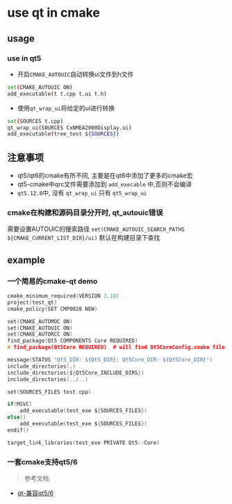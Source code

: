 # use qt in cmake

## usage

### use in qt5

- 开启`CMAKE_AUTOUIC`自动转换ui文件到h文件
```sh
set(CMAKE_AUTOUIC ON)
add_executable(t t.cpp t.ui t.h)
```
- 使用`qt_wrap_ui`将给定的ui进行转换
```sh
set(SOURCES t.cpp)
qt_wrap_ui(SOURCES CxNMEA2000Display.ui)
add_executable(tree_test ${SOURCES})
```

## 注意事项

- qt5/qt6的cmake有所不同, 主要是在qt6中添加了更多的cmake宏
- qt5-cmake中qrc文件需要添加到 `add_execable` 中,否则不会编译
- `qt5.12.8`中, 没有 `qt_wrap_ui` 只有 `qt5_wrap_ui`

### cmake在构建和源码目录分开时, qt_autouic错误

需要设置AUTOUIC的搜索路径 `set(CMAKE_AUTOUIC_SEARCH_PATHS ${CMAKE_CURRENT_LIST_DIR}/ui)`
默认在构建目录下查找

## example

### 一个简易的cmake-qt demo

```c
cmake_minimum_required(VERSION 3.18)
project(test_qt)
cmake_policy(SET CMP0028 NEW)

set(CMAKE_AUTOMOC ON)
set(CMAKE_AUTOUIC ON)
set(CMAKE_AUTORCC ON)
find_package(Qt5 COMPONENTS Core REQUIRED)
# find_package(Qt5Core REQUIRED)  # will find Qt5CoreConfig.cmake file

message(STATUS "Qt5_DIR: ${Qt5_DIR}; Qt5Core_DIR: ${Qt5Core_DIR}")
include_directories(.)
include_directories(${Qt5Core_INCLUDE_DIRS})
include_directories(../..)

set(SOURCES_FILES test.cpp)

if(MSVC)
    add_executable(test_exe ${SOURCES_FILES})
else()
    add_executable(test_exe ${SOURCES_FILES})
endif()

target_link_libraries(test_exe PRIVATE Qt5::Core)
```

### 一套cmake支持qt5/6

> 参考文档:
- [qt-兼容qt5/6](https://doc.qt.io/qt-6/zh/cmake-qt5-and-qt6-compatibility.html)